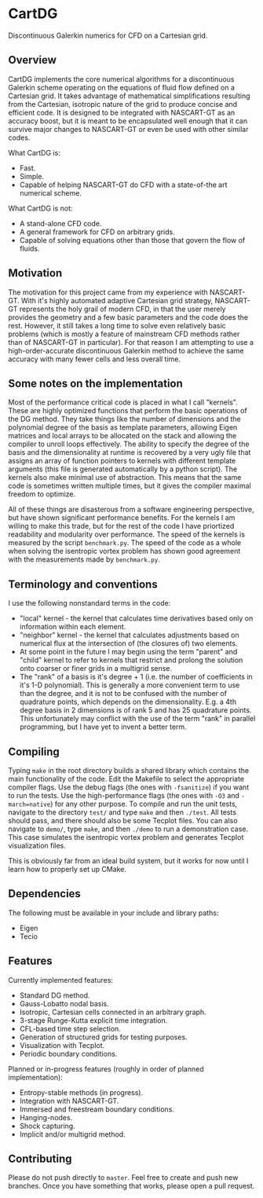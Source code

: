# CartDG
Discontinuous Galerkin numerics for CFD on a Cartesian grid.

## Overview
CartDG implements the core numerical algorithms for a discontinuous Galerkin scheme operating on the equations of fluid flow
defined on a Cartesian grid. It takes advantage of mathematical simplifications resulting from the Cartesian,
isotropic nature of the grid to produce concise and efficient code. It is designed to be integrated with NASCART-GT as
an accuracy boost, but it is meant to be encapsulated well enough that it can survive major changes to NASCART-GT or even be
used with other similar codes.

What CartDG is:
* Fast.
* Simple.
* Capable of helping NASCART-GT do CFD with a state-of-the art numerical scheme.

What CartDG is not:
* A stand-alone CFD code.
* A general framework for CFD on arbitrary grids.
* Capable of solving equations other than those that govern the flow of fluids.

## Motivation
The motivation for this project came from my experience with NASCART-GT. With it's highly automated adaptive Cartesian grid
strategy, NASCART-GT represents the holy grail of modern CFD, in that the user merely provides the geometry and a few
basic parameters and the code does the rest. However, it still takes a long time to solve even relatively basic problems
(which is mostly a feature of mainstream CFD methods rather than of NASCART-GT in particular). For that reason I am attempting
to use a high-order-accurate discontinuous Galerkin method to achieve the same accuracy with many fewer cells and less overall
time.

## Some notes on the implementation
Most of the performance critical code is placed in what I call "kernels". These are highly optimized functions that perform
the basic operations of the DG method. They take things like the number of dimensions and the polynomial degree of the basis
as template parameters, allowing Eigen matrices and local arrays to be allocated on the stack and allowing the compiler to
unroll loops effectively. The ability to specify the degree of the basis and the dimensionality at runtime is recovered by
a very ugly file that assigns an array of function pointers to kernels with different template arguments (this file is
generated automatically by a python script). The kernels also make minimal use of abstraction. This means that the same
code is sometimes written multiple times, but it gives the compiler maximal freedom to optimize.

All of these things are
disasterous from a software engineering perspective, but have shown significant performance benefits. For the kernels
I am willing to make this trade, but for the rest of the code I have priortized readability and modularity over performance.
The speed of the kernels is measured by the script `benchmark.py`. The speed of the code as a whole when solving the
isentropic vortex problem has shown good agreement with the measurements made by `benchmark.py`.

## Terminology and conventions
I use the following nonstandard terms in the code:
* "local" kernel - the kernel that calculates time derivatives based only on information within each element.
* "neighbor" kernel - the kernel that calculates adjustments based on numerical flux at the intersection of (the closures
   of) two elements.
* At some point in the future I may begin using the term "parent" and "child" kernel to refer to kernels that restrict and
  prolong the solution onto coarser or finer grids in a multigrid sense.
* The "rank" of a basis is it's degree + 1 (i.e. the number of coefficients in it's 1-D polynomial). This is generally a
  more convenient term to use than the degree, and it is not to be confused with the number of quadrature points, which
  depends on the dimensionality. E.g. a 4th degree basis in 2 dimensions is of rank 5 and has 25 quadrature points. This
  unfortunately may conflict with the use of the term "rank" in parallel programming, but I have yet to invent a better
  term.
 
 ## Compiling
 Typing `make` in the root directory builds a shared library which contains the main functionality of the code. Edit the
 Makefile to select the appropriate compiler flags. Use the debug flags (the ones with `-fsanitize`) if you want to run the
 tests. Use the high-performance flags (the ones with `-O3` and `-march=native`) for any other purpose. To compile and run the
 unit tests, navigate to the directory `test/` and type `make` and then `./test`. All tests should pass, and there should
 also be some Tecplot files. You can also navigate to `demo/`, type `make`, and then `./demo` to run a demonstration case.
 This case simulates the isentropic vortex problem and generates Tecplot visualization files.
 
 This is obviously far from an ideal build system, but it works for now until I learn how to properly set up CMake.
 
 ## Dependencies
 The following must be available in your include and library paths:
 * Eigen
 * Tecio
 
 ## Features
 Currently implemented features:
 * Standard DG method.
 * Gauss-Lobatto nodal basis.
 * Isotropic, Cartesian cells connected in an arbitrary graph.
 * 3-stage Runge-Kutta explicit time integration.
 * CFL-based time step selection.
 * Generation of structured grids for testing purposes.
 * Visualization with Tecplot.
 * Periodic boundary conditions.
 
 Planned or in-progress features (roughly in order of planned implementation):
 * Entropy-stable methods (in progress).
 * Integration with NASCART-GT.
 * Immersed and freestream boundary conditions.
 * Hanging-nodes.
 * Shock capturing.
 * Implicit and/or multigrid method.
 
 ## Contributing
 Please do not push directly to `master`. Feel free to create and push new branches. Once you have something that
 works, please open a pull request.
 
 
 
 
 
 
 
